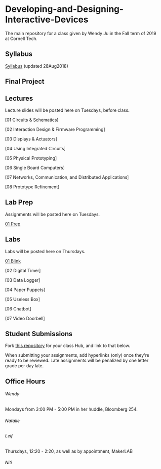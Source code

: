# Developing-and-Designing-Interactive-Devices
The main repository for a class given by Wendy Ju in the Fall term of 2019 at Cornell Tech.

## Syllabus
[Syllabus](https://github.com/FAR-Lab/Developing-and-Designing-Interactive-Devices/blob/2018Fall/Syllabus_Fall18.pdf) (updated 28Aug2018)

## Final Project

## Lectures
Lecture slides will be posted here on Tuesdays, before class.

[01 Circuits & Schematics]

[02 Interaction Design & Firmware Programming]

[03 Displays & Actuators]

[04 Using Integrated Circuits]

[05 Physical Prototyping]

[06 Single Board Computers]

[07 Networks, Communication, and Distributed Applications]

[08 Prototype Refinement]


## Lab Prep 
Assignments will be posted here on Tuesdays.

[01 Prep](https://github.com/FAR-Lab/Developing-and-Designing-Interactive-Devices/wiki/preLab-01)


## Labs
Labs will be posted here on Thursdays.

[01 Blink](https://github.com/FAR-Lab/Developing-and-Designing-Interactive-Devices/wiki/Lab-01)
<!---1. [Lab #1](https://github.com/FAR-Lab/Developing-and-Designing-Interactive-Devices/wiki/Lab-%231)-->
[02 Digital Timer]

[03 Data Logger]

[04 Paper Puppets]

[05 Useless Box]

[06 Chatbot]

[07 Video Doorbell]

## Student Submissions
Fork [this repository](https://github.com/FAR-Lab/Interactive-Lab-Hub) for your class Hub, and link to that below.

When submitting your assignments, add hyperlinks (only) once they're ready to be reviewed. Late assignments will be penalized by one letter grade per day late.



## Office Hours
###### Wendy
Mondays from 3:00 PM - 5:00 PM in her huddle, Bloomberg 254. 

###### Natalie

###### Leif

Thursdays, 12:20 - 2:20, as well as by appointment, MakerLAB

###### Niti


